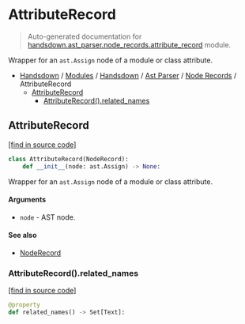 # AttributeRecord

> Auto-generated documentation for [handsdown.ast_parser.node_records.attribute_record](https://github.com/vemel/handsdown/blob/master/handsdown/ast_parser/node_records/attribute_record.py) module.

Wrapper for an `ast.Assign` node of a module or class attribute.

- [Handsdown](../../../README.md#-handsdown---python-documentation-generator) / [Modules](../../../MODULES.md#modules) / [Handsdown](../../index.md#handsdown) / [Ast Parser](../index.md#ast-parser) / [Node Records](index.md#node-records) / AttributeRecord
    - [AttributeRecord](#attributerecord)
        - [AttributeRecord().related_names](#attributerecordrelated_names)

## AttributeRecord

[[find in source code]](https://github.com/vemel/handsdown/blob/master/handsdown/ast_parser/node_records/attribute_record.py#L15)

```python
class AttributeRecord(NodeRecord):
    def __init__(node: ast.Assign) -> None:
```

Wrapper for an `ast.Assign` node of a module or class attribute.

#### Arguments

- `node` - AST node.

#### See also

- [NodeRecord](node_record.md#noderecord)

### AttributeRecord().related_names

[[find in source code]](https://github.com/vemel/handsdown/blob/master/handsdown/ast_parser/node_records/attribute_record.py#L35)

```python
@property
def related_names() -> Set[Text]:
```
